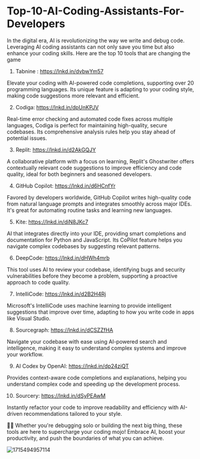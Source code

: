 # Top-10-AI-Coding-Assistants-For-Developers
In the digital era, AI is revolutionizing the way we write and debug code. Leveraging AI coding assistants can not only save you time but also enhance your coding skills. Here are the top 10 tools that are changing the game
1. Tabnine : https://lnkd.in/dvbwYm57

Elevate your coding with AI-powered code completions, supporting over 20 programming languages. Its unique feature is adapting to your coding style, making code suggestions more relevant and efficient.

2. Codiga: https://lnkd.in/dpUnKPJV

Real-time error checking and automated code fixes across multiple languages, Codiga is perfect for maintaining high-quality, secure codebases. Its comprehensive analysis rules help you stay ahead of potential issues.

3. Replit: https://lnkd.in/d2AkGQJY

A collaborative platform with a focus on learning, Replit's Ghostwriter offers contextually relevant code suggestions to improve efficiency and code quality, ideal for both beginners and seasoned developers.

4. GitHub Copilot: https://lnkd.in/d6HCnfYr

Favored by developers worldwide, GitHub Copilot writes high-quality code from natural language prompts and integrates smoothly across major IDEs. It's great for automating routine tasks and learning new languages.

5. Kite: https://lnkd.in/diN8JKc7

AI that integrates directly into your IDE, providing smart completions and documentation for Python and JavaScript. Its CoPilot feature helps you navigate complex codebases by suggesting relevant patterns.

6. DeepCode: https://lnkd.in/dHWh4mrb

This tool uses AI to review your codebase, identifying bugs and security vulnerabilities before they become a problem, supporting a proactive approach to code quality.

7. IntelliCode: https://lnkd.in/d2B2H4Rj

Microsoft's IntelliCode uses machine learning to provide intelligent suggestions that improve over time, adapting to how you write code in apps like Visual Studio.

8. Sourcegraph: https://lnkd.in/dCSZZfHA

Navigate your codebase with ease using AI-powered search and intelligence, making it easy to understand complex systems and improve your workflow.

9. AI Codex by OpenAI: https://lnkd.in/dp24ziQT

Provides context-aware code completions and explanations, helping you understand complex code and speeding up the development process.

10. Sourcery: https://lnkd.in/dSyPEAwM

Instantly refactor your code to improve readability and efficiency with AI-driven recommendations tailored to your style.

👩‍💻 Whether you're debugging solo or building the next big thing, these tools are here to supercharge your coding mojo! Embrace AI, boost your productivity, and push the boundaries of what you can achieve.

![1715494957114](https://github.com/laxdippatel/-Top-10-AI-Coding-Assistants-For-Developers/assets/102856079/5be7fb56-8cf6-46e2-8d10-78560995a446)
